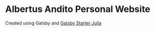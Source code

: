 # Albertus Andito Personal Website

Created using Gatsby and [Gatsby Starter Julia](https://github.com/niklasmtj/gatsby-starter-julia)
